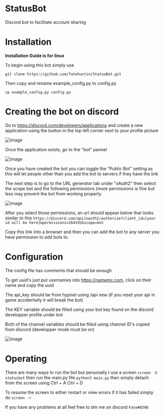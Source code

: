 # StatusBot
Discord bot to facilitate account sharing


# Installation
**Installation Guide is for linux**

To begin using this bot simply use 
```shell
git clone https://github.com/fatehuntin/StatusBot.git
```
Then copy and rename example_config.py to config.py
```shell
cp example_config.py config.py
```

# Creating the bot on discord

Go to https://discord.com/developers/applications and create a new application using the button in the top left corner next to your profile picture 

![image](https://user-images.githubusercontent.com/79415142/208758390-e0daea1f-f772-4464-993b-797506d03e8f.png)

Once the application exists, go to the "bot" pannel 

![image](https://user-images.githubusercontent.com/79415142/208758762-d499fa7e-a119-4b3c-b22f-23704cd4839a.png)

Once you have created the bot you can toggle the "Public Bot" setting as this will let people other than you add the bot to servers if they have the link

The next step is to go to the URL generator tab under "oAuth2" then select the scope bot and the following permissions (more permissions is fine but less may prevent the bot from working properly. 

![image](https://user-images.githubusercontent.com/79415142/208760255-f2fa5241-83a8-42be-8ad0-407c7ce1a0e3.png)

After you select those permissions, an url should appear below that looks similar to this ```https://discord.com/api/oauth2/authorize?client_id=[your id will be here]&permissions=264192&scope=bot```

Copy this link into a browser and then you can add the bot to any server you have permission to add bots to.



# Configuration

The config file has comments that should be enough

To get uuid's just put usernames into https://namemc.com, click on their name and copy the uuid

The api_key should be from hypixel using /api new (if you reset your api in game accidentally it will break the bot)

The KEY variable should be filled using your bot key found on the discord developper profile under bot

Both of the channel variables should be filled using channel ID's copied from discord (developper mode must be on)






![image](https://user-images.githubusercontent.com/79415142/208345831-9ad0f6e6-953f-4fbf-bd04-8588a38d0c2b.png)

# Operating 

There are many ways to run the bot but personally I use a screen ```screen -S statusbot``` then run the main.py file ```python3 main.py``` then simply detach from the screen using Ctrl + A Ctrl + D

To resume the screen to either restart or view errors if it has failed simply do ```screen -r```

If you have any problems at all feel free to dm me on discord ```Fate#8398```
